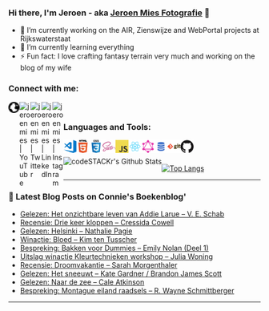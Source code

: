 ### Hi there, I'm Jeroen - aka [Jeroen Mies Fotografie][website] 👋

- 🔭 I’m currently working on the AIR, Zienswijze and WebPortal projects at Rijkswaterstaat
- 🌱 I’m currently learning everything
- ⚡ Fun fact: I love crafting fantasy terrain very much and working on the blog of my wife

### Connect with me:

[<img align="left" alt="jeroenmies" width="22px" src="https://raw.githubusercontent.com/iconic/open-iconic/master/svg/globe.svg" />][website]
[<img align="left" alt="jeroenmies | YouTube" width="22px" src="https://cdn.jsdelivr.net/npm/simple-icons@v3/icons/youtube.svg" />][youtube]
[<img align="left" alt="jeroenmies | Twitter" width="22px" src="https://cdn.jsdelivr.net/npm/simple-icons@v3/icons/twitter.svg" />][twitter]
[<img align="left" alt="jeroenmies | LinkedIn" width="22px" src="https://cdn.jsdelivr.net/npm/simple-icons@v3/icons/linkedin.svg" />][linkedin]
[<img align="left" alt="jeroenmies | Instagram" width="22px" src="https://cdn.jsdelivr.net/npm/simple-icons@v3/icons/instagram.svg" />][instagram]

<br />

### Languages and Tools:

[<img align="left" alt="Visual Studio Code" width="26px" src="https://raw.githubusercontent.com/github/explore/80688e429a7d4ef2fca1e82350fe8e3517d3494d/topics/visual-studio-code/visual-studio-code.png" />][webdevplaylist]
[<img align="left" alt="HTML5" width="26px" src="https://raw.githubusercontent.com/github/explore/80688e429a7d4ef2fca1e82350fe8e3517d3494d/topics/html/html.png" />][webdevplaylist]
[<img align="left" alt="CSS3" width="26px" src="https://raw.githubusercontent.com/github/explore/80688e429a7d4ef2fca1e82350fe8e3517d3494d/topics/css/css.png" />][cssplaylist]
[<img align="left" alt="Sass" width="26px" src="https://raw.githubusercontent.com/github/explore/80688e429a7d4ef2fca1e82350fe8e3517d3494d/topics/sass/sass.png" />][cssplaylist]
[<img align="left" alt="JavaScript" width="26px" src="https://raw.githubusercontent.com/github/explore/80688e429a7d4ef2fca1e82350fe8e3517d3494d/topics/javascript/javascript.png" />][jsplaylist]
[<img align="left" alt="React" width="26px" src="https://raw.githubusercontent.com/github/explore/80688e429a7d4ef2fca1e82350fe8e3517d3494d/topics/react/react.png" />][reactplaylist]
[<img align="left" alt="GraphQL" width="26px" src="https://raw.githubusercontent.com/github/explore/80688e429a7d4ef2fca1e82350fe8e3517d3494d/topics/graphql/graphql.png" />][webdevplaylist]
[<img align="left" alt="SQL" width="26px" src="https://raw.githubusercontent.com/github/explore/80688e429a7d4ef2fca1e82350fe8e3517d3494d/topics/sql/sql.png" />][webdevplaylist]
[<img align="left" alt="Git" width="26px" src="https://raw.githubusercontent.com/github/explore/80688e429a7d4ef2fca1e82350fe8e3517d3494d/topics/git/git.png" />][webdevplaylist]
[<img align="left" alt="GitHub" width="26px" src="https://raw.githubusercontent.com/github/explore/78df643247d429f6cc873026c0622819ad797942/topics/github/github.png" />][webdevplaylist]

<br />
<br />

<img align="left" alt="codeSTACKr's Github Stats" src="https://github-readme-stats.vercel.app/api?username=jeroenmies&show_icons=true&hide_border=true&count_private=true&theme=tokyonight" />

[![Top Langs](https://github-readme-stats.vercel.app/api/top-langs/?username=jeroenmies)](https://github.com/jeroenmies/github-readme-stats)

---

### 📕 Latest Blog Posts on Connie's Boekenblog'
<!-- BLOG-POST-LIST:START -->
- [Gelezen: Het onzichtbare leven van Addie Larue – V. E. Schab](https://conniesboekenblog.nl/2021/01/30/gelezen-het-onzichtbare-leven-van-addie-larue-v-e-schab/?utm_source=rss&utm_medium=rss&utm_campaign=gelezen-het-onzichtbare-leven-van-addie-larue-v-e-schab)
- [Recensie: Drie keer kloppen – Cressida Cowell](https://conniesboekenblog.nl/2021/01/28/recensie-drie-keer-kloppen-cressida-cowell/?utm_source=rss&utm_medium=rss&utm_campaign=recensie-drie-keer-kloppen-cressida-cowell)
- [Gelezen: Helsinki – Nathalie Pagie](https://conniesboekenblog.nl/2021/01/23/gelezen-helsinki-nathalie-pagie/?utm_source=rss&utm_medium=rss&utm_campaign=gelezen-helsinki-nathalie-pagie)
- [Winactie: Bloed – Kim ten Tusscher](https://conniesboekenblog.nl/2021/01/20/winactie-bloed-kim-ten-tusscher/?utm_source=rss&utm_medium=rss&utm_campaign=winactie-bloed-kim-ten-tusscher)
- [Bespreking: Bakken voor Dummies – Emily Nolan (Deel 1)](https://conniesboekenblog.nl/2021/01/14/bespreking-bakken-voor-dummies-emily-nolan-deel-1/?utm_source=rss&utm_medium=rss&utm_campaign=bespreking-bakken-voor-dummies-emily-nolan-deel-1)
- [Uitslag winactie Kleurtechnieken workshop – Julia Woning](https://conniesboekenblog.nl/2021/01/12/uitslag-winactie-kleurtechnieken-workshop-julia-woning/?utm_source=rss&utm_medium=rss&utm_campaign=uitslag-winactie-kleurtechnieken-workshop-julia-woning)
- [Recensie: Droomvakantie – Sarah Morgenthaler](https://conniesboekenblog.nl/2021/01/12/recensie-droomvakantie-sarah-morgenthaler/?utm_source=rss&utm_medium=rss&utm_campaign=recensie-droomvakantie-sarah-morgenthaler)
- [Gelezen: Het sneeuwt – Kate Gardner / Brandon James Scott](https://conniesboekenblog.nl/2021/01/10/gelezen-het-sneeuwt-kate-gardner-brandon-james-scott/?utm_source=rss&utm_medium=rss&utm_campaign=gelezen-het-sneeuwt-kate-gardner-brandon-james-scott)
- [Gelezen: Naar de zee – Cale Atkinson](https://conniesboekenblog.nl/2021/01/09/gelezen-naar-de-zee-cale-atkinson/?utm_source=rss&utm_medium=rss&utm_campaign=gelezen-naar-de-zee-cale-atkinson)
- [Bespreking: Montague eiland raadsels – R. Wayne Schmittberger](https://conniesboekenblog.nl/2021/01/08/bespreking-montague-eiland-raadsels-r-wayne-schmittberger/?utm_source=rss&utm_medium=rss&utm_campaign=bespreking-montague-eiland-raadsels-r-wayne-schmittberger)
<!-- BLOG-POST-LIST:END -->

---

[website]: https://jeroenmiesfotografie.nl
[twitter]: https://twitter.com/jeroenmies
[youtube]: https://www.youtube.com/channel/UCdM6wXDAk3Y8_ycxkSfAD7Q
[instagram]: https://www.instagram.com/jeroenmies/
[linkedin]: https://www.linkedin.com/in/jeroenmies/
[webdevplaylist]: https://www.youtube.com/playlist?list=PLlhZGGVFsRrTQQnp_2UwWSoAigm-9_SqR
[jsplaylist]: https://www.youtube.com/playlist?list=PLC5BA7CB1270B2073
[cssplaylist]: https://www.youtube.com/playlist?list=PLlhZGGVFsRrSeV5xra6z-nU60cqompunz
[reactplaylist]: https://www.youtube.com/playlist?list=PLC5BA7CB1270B2073
